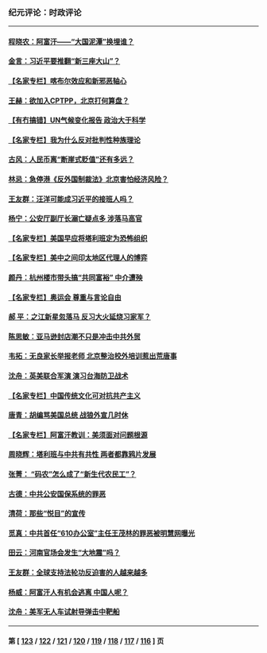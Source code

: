 ### 纪元评论：时政评论
---
#### [程晓农：阿富汗——“大国泥潭”换埋谁？](../../pages/nsc1025/n13185042.md) 
#### [金言：习近平要推翻“新三座大山”？](../../pages/nsc1025/n13185068.md) 
#### [【名家专栏】喀布尔效应和新邪恶轴心](../../pages/nsc1025/n13184460.md) 
#### [王赫：欲加入CPTPP，北京打何算盘？](../../pages/nsc1025/n13183070.md) 
#### [【有冇搞错】UN气候变化报告 政治大于科学](../../pages/nsc1025/n13183633.md) 
#### [【名家专栏】我为什么反对批判性种族理论](../../pages/nsc1025/n13179356.md) 
#### [古风：人民币离“断崖式贬值”还有多远？](../../pages/nsc1025/n13183805.md) 
#### [林忌：急停港《反外国制裁法》北京害怕经济风险？](../../pages/nsc1025/n13182899.md) 
#### [王友群：汪洋可能成习近平的接班人吗？](../../pages/nsc1025/n13182734.md) 
#### [杨宁：公安厅副厅长溺亡疑点多 涉落马高官](../../pages/nsc1025/n13182458.md) 
#### [【名家专栏】美国早应将塔利班定为恐怖组织](../../pages/nsc1025/n13181966.md) 
#### [【名家专栏】美中之间印太地区代理人的博弈](../../pages/nsc1025/n13180974.md) 
#### [颜丹：杭州楼市带头搞“共同富裕” 中介遭殃](../../pages/nsc1025/n13182427.md) 
#### [【名家专栏】奥运会 尊重与言论自由](../../pages/nsc1025/n13179667.md) 
#### [郝 平：之江新星忽落马 反习大火延烧习家军？](../../pages/nsc1025/n13181766.md) 
#### [陈思敏：亚马逊封店潮不只是冲击中共外贸](../../pages/nsc1025/n13181748.md) 
#### [韦拓：无良家长举报老师 北京整治校外培训惹出荒唐事](../../pages/nsc1025/n13181144.md) 
#### [沈舟：英美联合军演 演习台海防卫战术](../../pages/nsc1025/n13180509.md) 
#### [【名家专栏】中国传统文化可对抗共产主义](../../pages/nsc1025/n13179619.md) 
#### [唐青：胡编骂美国总统 战狼外宣几时休](../../pages/nsc1025/n13180454.md) 
#### [【名家专栏】阿富汗教训：美须面对问题根源](../../pages/nsc1025/n13179653.md) 
#### [周晓辉：塔利班与中共有共性 两者都靠鸦片发展](../../pages/nsc1025/n13179994.md) 
#### [张菁： “码农”怎么成了“新生代农民工”？](../../pages/nsc1025/n13179757.md) 
#### [古德：中共公安国保系统的罪恶](../../pages/nsc1025/n13179310.md) 
#### [清荷：那些“悦目”的宣传](../../pages/nsc1025/n13179261.md) 
#### [觅真：中共首任“610办公室”主任王茂林的罪恶被明慧网曝光](../../pages/nsc1025/n13179214.md) 
#### [田云：河南官场会发生“大地震”吗？](../../pages/nsc1025/n13179043.md) 
#### [王友群：全球支持法轮功反迫害的人越来越多](../../pages/nsc1025/n13178865.md) 
#### [杨威：阿富汗人有机会逃离 中国人呢？](../../pages/nsc1025/n13178941.md) 
#### [沈舟：美军无人车试射导弹击中靶船](../../pages/nsc1025/n13178657.md) 

---
#### 第 [ [123](./123.md) / [122](./122.md) / [121](./121.md) / [120](./120.md) / [119](./119.md) / [118](./118.md) / [117](./117.md) / [116](./116.md) ] 页
